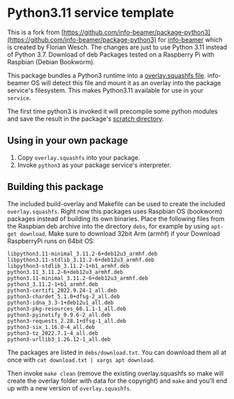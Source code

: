 # Python3.11 service template 

This is a fork from [https://github.com/info-beamer/package-python3](https://github.com/info-beamer/package-python3) for [info-beamer](https://info-beamer.com) which is created by Florian Wesch. 
The changes are just to use Python 3.11 instead of Python 3.7. 
Download of deb Packages tested on a Raspberry Pi with Raspbian (Debian Bookworm).

This package bundles a Python3 runtime into a
[overlay.squashfs file](https://info-beamer.com/doc/package-services#customoverlay).
info-beamer OS will detect this file and mount it as an overlay into the
package service's filesystem. This makes Python3.11 available for use in
your `service`.

The first time python3 is invoked it will precompile some python modules
and save the result in the package's
[scratch directory](https://info-beamer.com/doc/package-services#scratchdirectory).

## Using in your own package

1. Copy `overlay.squashfs` into your package. 
1. Invoke `python3` as your package service's interpreter.

## Building this package

The included build-overlay and Makefile can be used to create the included
`overlay.squashfs`. Right now this packages uses Raspbian OS (bookworm) packages
instead of building its own binaries. Place the following files from the
Raspbian deb archive into the directory `debs`, for example by using
`apt-get download`. Make sure to download 32bit Arm (armhf) if your Download RaspberryPi runs on 64bit OS:

```
libpython3.11-minimal_3.11.2-6+deb12u3_armhf.deb
libpython3.11-stdlib_3.11.2-6+deb12u3_armhf.deb
libpython3-stdlib_3.11.2-1+b1_armhf.deb
python3.11_3.11.2-6+deb12u3_armhf.deb
python3.11-minimal_3.11.2-6+deb12u3_armhf.deb
python3_3.11.2-1+b1_armhf.deb
python3-certifi_2022.9.24-1_all.deb
python3-chardet_5.1.0+dfsg-2_all.deb
python3-idna_3.3-1+deb12u1_all.deb
python3-pkg-resources_66.1.1-1_all.deb
python3-pyinotify_0.9.6-2_all.deb
python3-requests_2.28.1+dfsg-1_all.deb
python3-six_1.16.0-4_all.deb
python3-tz_2022.7.1-4_all.deb
python3-urllib3_1.26.12-1_all.deb
```

The packages are listed in `debs/download.txt`. You can download them all at once with `cat download.txt | xargs apt download`.

Then invoke `make clean` (remove the existing overlay.squashfs so make will create the overlay folder with data for the copyright) and `make` and you'll end up with a new version of `overlay.squashfs`.
